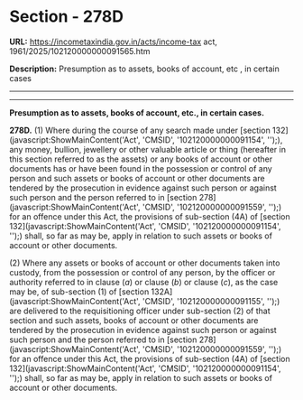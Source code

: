 # Section - 278D

**URL:** https://incometaxindia.gov.in/acts/income-tax act, 1961/2025/102120000000091565.htm

**Description:** Presumption as to assets, books of account, etc , in certain cases

---

****

**Presumption as to assets, books of account, etc., in certain cases.**

**278D.** (1) Where during the course of any search made under [section 132](javascript:ShowMainContent\('Act', 'CMSID', '102120000000091154', ''\);), any money, bullion, jewellery or other valuable article or thing (hereafter in this section referred to as the assets) or any books of account or other documents has or have been found in the possession or control of any person and such assets or books of account or other documents are tendered by the prosecution in evidence against such person or against such person and the person referred to in [section 278](javascript:ShowMainContent\('Act', 'CMSID', '102120000000091559', ''\);) for an offence under this Act, the provisions of sub-section (4A) of [section 132](javascript:ShowMainContent\('Act', 'CMSID', '102120000000091154', ''\);) shall, so far as may be, apply in relation to such assets or books of account or other documents.

(2) Where any assets or books of account or other documents taken into custody, from the possession or control of any person, by the officer or authority referred to in clause (_a_) or clause (_b_) or clause (_c_), as the case may be, of sub-section (1) of [section 132A](javascript:ShowMainContent\('Act', 'CMSID', '102120000000091155', ''\);) are delivered to the requisitioning officer under sub-section (2) of that section and such assets, books of account or other documents are tendered by the prosecution in evidence against such person or against such person and the person referred to in [section 278](javascript:ShowMainContent\('Act', 'CMSID', '102120000000091559', ''\);) for an offence under this Act, the provisions of sub-section (4A) of [section 132](javascript:ShowMainContent\('Act', 'CMSID', '102120000000091154', ''\);) shall, so far as may be, apply in relation to such assets or books of account or other documents.